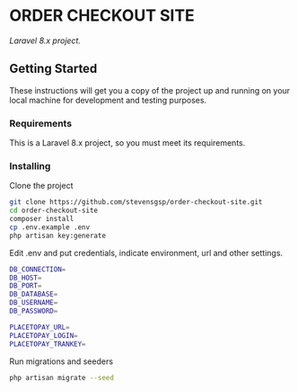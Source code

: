 # ORDER CHECKOUT SITE

_Laravel 8.x project._

## Getting Started

These instructions will get you a copy of the project up and running on your local machine for development and testing purposes.

### Requirements

This is a Laravel 8.x project, so you must meet its requirements.

### Installing

Clone the project

```bash
git clone https://github.com/stevensgsp/order-checkout-site.git
cd order-checkout-site
composer install
cp .env.example .env
php artisan key:generate
```

Edit .env and put credentials, indicate environment, url and other settings.

```bash
DB_CONNECTION=
DB_HOST=
DB_PORT=
DB_DATABASE=
DB_USERNAME=
DB_PASSWORD=

PLACETOPAY_URL=
PLACETOPAY_LOGIN=
PLACETOPAY_TRANKEY=
```

Run migrations and seeders

```bash
php artisan migrate --seed
```
